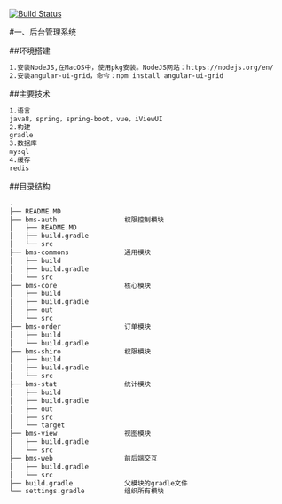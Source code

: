 [![Build Status](https://www.travis-ci.org/kangxiongwei/bms-parent.svg?branch=master)](https://www.travis-ci.org/kangxiongwei/bms-parent)

#一、后台管理系统

##环境搭建
```markdown
1.安装NodeJS,在MacOS中，使用pkg安装。NodeJS网站：https://nodejs.org/en/
2.安装angular-ui-grid，命令：npm install angular-ui-grid
```

##主要技术
```markdown
1.语言
java8，spring，spring-boot，vue，iViewUI
2.构建
gradle
3.数据库
mysql
4.缓存
redis
```

##目录结构
```markdown
.
├── README.MD
├── bms-auth                 权限控制模块
│   ├── README.MD
│   ├── build.gradle
│   └── src
├── bms-commons              通用模块
│   ├── build
│   ├── build.gradle
│   └── src
├── bms-core                 核心模块
│   ├── build
│   ├── build.gradle
│   ├── out
│   └── src
├── bms-order                订单模块
│   ├── build
│   └── build.gradle
├── bms-shiro                权限模块
│   ├── build
│   ├── build.gradle
│   └── src
├── bms-stat                 统计模块
│   ├── build
│   ├── build.gradle
│   ├── out
│   ├── src
│   └── target
├── bms-view                 视图模块 
│   ├── build.gradle
│   └── src
├── bms-web                  前后端交互
│   ├── build.gradle
│   └── src
├── build.gradle             父模块的gradle文件
└── settings.gradle          组织所有模块
```


